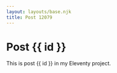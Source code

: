```yaml
---
layout: layouts/base.njk
title: Post 12079
---
```


# Post {{ id }}

This is post {{ id }} in my Eleventy project.
